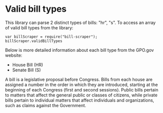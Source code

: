 # Valid bill types
This library can parse 2 distinct types of bills: "hr", "s". To access an array of valid bill types from the library:

```
var billScraper = require("bill-scraper");
billScraper.validBillTypes
```

Below is more detailed information about each bill type from the GPO.gov website:

 - House Bill (HR)
 - Senate Bill (S)

A bill is a legislative proposal before Congress. Bills from each house are assigned a number in
the order in which they are introduced, starting at the beginning of each Congress (first and
second sessions). Public bills pertain to matters that affect the general public or classes of
citizens, while private bills pertain to individual matters that affect individuals and organizations,
such as claims against the Government.
